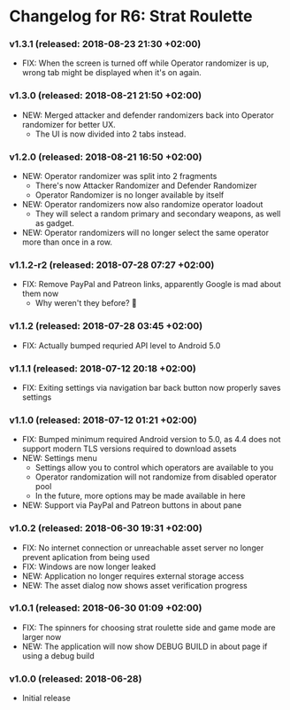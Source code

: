 # Changelog for R6: Strat Roulette

### v1.3.1 (released: 2018-08-23 21:30 +02:00)
- FIX: When the screen is turned off while Operator randomizer is up, wrong tab might be displayed
  when it's on again.

### v1.3.0 (released: 2018-08-21 21:50 +02:00)
- NEW: Merged attacker and defender randomizers back into Operator randomizer for better UX.
  - The UI is now divided into 2 tabs instead.

### v1.2.0 (released: 2018-08-21 16:50 +02:00)
- NEW: Operator randomizer was split into 2 fragments
  - There's now Attacker Randomizer and Defender Randomizer
  - Operator Randomizer is no longer available by itself
- NEW: Operator randomizers now also randomize operator loadout
  - They will select a random primary and secondary weapons, as well as gadget.
- NEW: Operator randomizers will no longer select the same operator more than once in a row.

### v1.1.2-r2 (released: 2018-07-28 07:27 +02:00)
- FIX: Remove PayPal and Patreon links, apparently Google is mad about them now
  - Why weren't they before? 🤔

### v1.1.2 (released: 2018-07-28 03:45 +02:00)
- FIX: Actually bumped requried API level to Android 5.0

### v1.1.1 (released: 2018-07-12 20:18 +02:00)
- FIX: Exiting settings via navigation bar back button now properly saves settings

### v1.1.0 (released: 2018-07-12 01:21 +02:00)
- FIX: Bumped minimum required Android version to 5.0, as 4.4 does not support modern TLS versions 
  required to download assets
- NEW: Settings menu
  - Settings allow you to control which operators are available to you
  - Operator randomization will not randomize from disabled operator pool
  - In the future, more options may be made available in here
- NEW: Support via PayPal and Patreon buttons in about pane

### v1.0.2 (released: 2018-06-30 19:31 +02:00)
- FIX: No internet connection or unreachable asset server no longer prevent aplication from being 
  used
- FIX: Windows are now longer leaked
- NEW: Application no longer requires external storage access
- NEW: The asset dialog now shows asset verification progress

### v1.0.1 (released: 2018-06-30 01:09 +02:00)
- FIX: The spinners for choosing strat roulette side and game mode are larger now
- NEW: The application will now show DEBUG BUILD in about page if using a debug build

### v1.0.0 (released: 2018-06-28)
- Initial release
